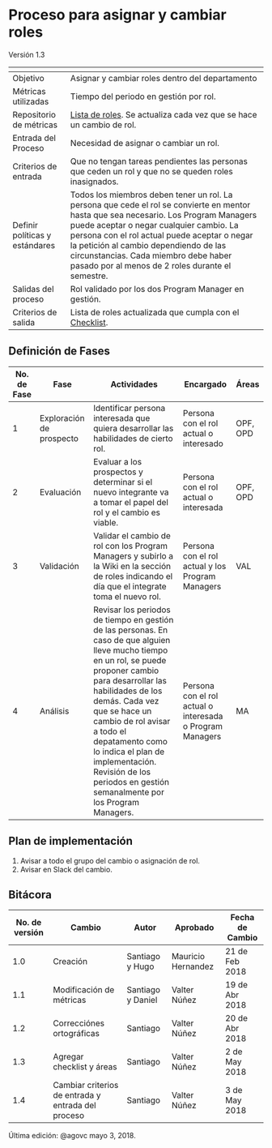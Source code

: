 # Proceso para asignar y cambiar roles
Versión 1.3


[]() | []()
--|--
Objetivo| Asignar y cambiar roles dentro del departamento
Métricas utilizadas | Tiempo del periodo en gestión por rol.
Repositorio de métricas | [Lista de roles](https://github.com/CaveLabs-1/Wiki/blob/master/Configuracion/Version%20Roles.md).  Se actualiza cada vez que se hace un cambio de rol.
Entrada del Proceso | Necesidad de asignar o cambiar un rol.
Criterios de entrada | Que no tengan tareas pendientes las personas que ceden un rol y que no se queden roles inasignados.
Definir políticas y estándares | Todos los miembros deben tener un rol. La persona que cede el rol se convierte en mentor hasta que sea necesario. Los Program Managers puede aceptar o negar cualquier cambio. La persona con el rol actual puede aceptar o negar la petición al cambio dependiendo de las circunstancias. Cada miembro debe haber pasado por al menos de 2 roles durante el semestre.
Salidas del proceso | Rol validado por los dos Program Manager en gestión.
Criterios de salida | Lista de roles actualizada que cumpla con el [Checklist](https://docs.google.com/spreadsheets/d/1mgjYo0DUvo3EXFuZbO48boL-5UY2DPxd3_cPvdwrpVE/edit#gid=1203402754).

## Definición de Fases
No. de Fase | Fase | Actividades | Encargado | Áreas
------------|------|-------------|-----------|------
1 | Exploración de prospecto | Identificar persona interesada que quiera desarrollar las habilidades de cierto rol. | Persona con el rol actual o interesado | OPF, OPD
2 | Evaluación | Evaluar a los prospectos y determinar si el nuevo integrante va a tomar el papel del rol y el cambio es viable. | Persona con el rol actual o interesada | OPF, OPD
3 | Validación | Validar el cambio de rol con los Program Managers y subirlo a la Wiki en la sección de roles indicando el día que el integrate toma el nuevo rol.| Persona con el rol actual y los Program Managers | VAL
4 | Análisis | Revisar los periodos de tiempo en gestión de las personas. En caso de que alguien lleve mucho tiempo en un rol, se puede proponer cambio para desarrollar las habilidades de los demás. Cada vez que se hace un cambio de rol avisar a todo el depatamento como lo indica el plan de implementación. Revisión de los periodos en gestión semanalmente por los Program Managers. | Persona con el rol actual o interesada o Program Managers | MA

## Plan de implementación
1. Avisar a todo el grupo del cambio o asignación de rol.
2. Avisar en Slack del cambio.

## Bitácora
No. de versión | Cambio | Autor | Aprobado | Fecha de Cambio
---------------|--------|-------|----------|-----------------
1.0 | Creación | Santiago y Hugo | Mauricio Hernandez | 21 de Feb 2018
1.1 | Modificación de métricas | Santiago y Daniel | Valter Núñez | 19 de Abr 2018
1.2 | Correcciónes ortográficas | Santiago | Valter Núñez | 20 de Abr 2018
1.3 | Agregar checklist y áreas | Santiago | Valter Núñez | 2 de May 2018
1.4 | Cambiar criterios de entrada y entrada del proceso | Santiago | Valter Núñez | 3 de May 2018




Última edición: @agovc mayo 3, 2018.
